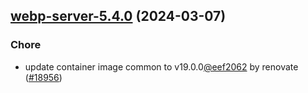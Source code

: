 

## [webp-server-5.4.0](https://github.com/truecharts/charts/compare/webp-server-5.3.0...webp-server-5.4.0) (2024-03-07)

### Chore



- update container image common to v19.0.0[@eef2062](https://github.com/eef2062) by renovate ([#18956](https://github.com/truecharts/charts/issues/18956))